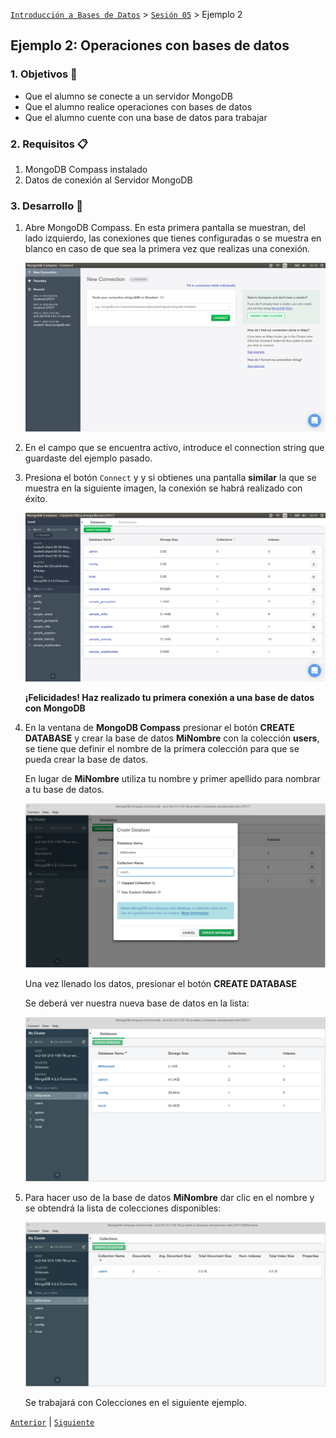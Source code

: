 [`Introducción a Bases de Datos`](../../Readme.md) > [`Sesión 05`](../Readme.md) > Ejemplo 2
## Ejemplo 2: Operaciones con bases de datos

### 1. Objetivos :dart:
- Que el alumno se conecte a un servidor MongoDB
- Que el alumno realice operaciones con bases de datos
- Que el alumno cuente con una base de datos para trabajar

### 2. Requisitos :clipboard:
1. MongoDB Compass instalado
1. Datos de conexión al Servidor MongoDB

### 3. Desarrollo :rocket:
1. Abre MongoDB Compass. En esta primera pantalla se muestran, del lado izquierdo, las conexiones que tienes configuradas o se muestra en blanco en caso de que sea la primera vez que realizas una conexión.

   ![imagen](imagenes/s4e11.png)

1. En el campo que se encuentra activo, introduce el connection string que guardaste del ejemplo pasado.

1. Presiona el botón `Connect` y y si obtienes una pantalla **similar** la que se muestra en la siguiente imagen, la conexión se habrá realizado con éxito.

   ![imagen](imagenes/s4e13.png)

   **¡Felicidades! Haz realizado tu primera conexión a una base de datos con MongoDB**

1. En la ventana de __MongoDB Compass__ presionar el botón __CREATE DATABASE__ y crear la base de datos __MiNombre__ con la colección __users__, se tiene que definir el nombre de la primera colección para que se pueda crear la base de datos.

   En lugar de __MiNombre__ utiliza tu nombre y primer apellido para nombrar a tu base de datos.

   ![Creando base de datos](imagenes/creando-basededatos.png)

   Una vez llenado los datos, presionar el botón __CREATE DATABASE__

   Se deberá ver nuestra nueva base de datos en la lista:

   ![Lista de bases de datos](imagenes/lista-basededatos.png)

1. Para hacer uso de la base de datos __MiNombre__ dar clic en el nombre y se obtendrá la lista de colecciones disponibles:

   ![Lista de colecciones](imagenes/lista-colecciones.png)

   Se trabajará con Colecciones en el siguiente ejemplo.

[`Anterior`](../Readme.md#operaciones-con-bases-de-datos-1) | [`Siguiente`](../Readme.md#realizando-operaciones-con-colecciones-e-importando-datos)      
